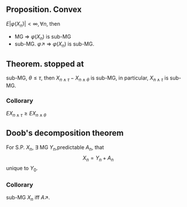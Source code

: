 
## Proposition. Convex
$E|\varphi(X_n)|<\infty,\forall n$, then
  
  - MG $\Rightarrow$ $\varphi(X_n)$ is sub-MG
  - sub-MG. $\varphi\nearrow$ $\Rightarrow$ $\varphi(X_n)$ is sub-MG.

## Theorem. stopped at
sub-MG, $\theta\leq\tau$, then $X_{n\wedge\tau} - X_{n\wedge\theta}$ is sub-MG, in particular, $X_{n\wedge\tau}$ is sub-MG.

### Collorary
$EX_{n\wedge\tau} \geq EX_{n\wedge\theta}$

## Doob's decomposition theorem
For S.P. $X_n$, $\exists$ MG $Y_n$,predictable $A_n$, that
$$
  X_n=Y_n+A_n
$$
unique to $Y_0$.

### Collorary
sub-MG $X_n$ iff $A\nearrow$.